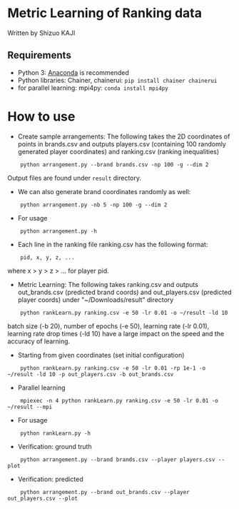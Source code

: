 Metric Learning of Ranking data
=============
Written by Shizuo KAJI

## Requirements
- Python 3: [Anaconda](https://www.anaconda.com/download/) is recommended
- Python libraries: Chainer, chainerui:  `pip install chainer chainerui`
- for parallel learning: mpi4py: `conda install mpi4py`

# How to use
- Create sample arrangements: The following takes the 2D coordinates of points in brands.csv and outputs 
players.csv (containing 100 randomly generated player coordinates) and ranking.csv (ranking inequalities)
```
    python arrangement.py --brand brands.csv -np 100 -g --dim 2
```
Output files are found under `result` directory.
- We can also generate brand coordinates randomly as well:
```
    python arrangement.py -nb 5 -np 100 -g --dim 2
```
- For usage
```
    python arrangement.py -h
```
- Each line in the ranking file ranking.csv has the following format:
```
    pid, x, y, z, ...
```
where x > y > z > ... for player pid.
- Metric Learning: The following takes ranking.csv and outputs out_brands.csv (predicted brand coords) and out_players.csv (predicted player coords) under "~/Downloads/result" directory
```
    python rankLearn.py ranking.csv -e 50 -lr 0.01 -o ~/result -ld 10
```
batch size (-b 20), number of epochs (-e 50), learning rate (-lr 0.01), learning rate drop times (-ld 10) have a large impact on the speed and the accuracy of learning.
- Starting from given coordinates (set initial configuration)
```
    python rankLearn.py ranking.csv -e 50 -lr 0.01 -rp 1e-1 -o ~/result -ld 10 -p out_players.csv -b out_brands.csv
```
- Parallel learning
```
    mpiexec -n 4 python rankLearn.py ranking.csv -e 50 -lr 0.01 -o ~/result --mpi
```
- For usage
```
    python rankLearn.py -h
```
- Verification: ground truth
```
    python arrangement.py --brand brands.csv --player players.csv --plot
```
- Verification: predicted
```
    python arrangement.py --brand out_brands.csv --player out_players.csv --plot
```
